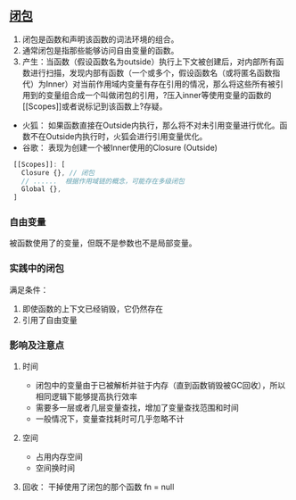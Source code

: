 ## [闭包](./basement/closure/closure1.js)
1. 闭包是函数和声明该函数的词法环境的组合。
2. 通常闭包是指那些能够访问自由变量的函数。
3. 产生：当函数（假设函数名为outside）执行上下文被创建后，对内部所有函数进行扫描，发现内部有函数（一个或多个，假设函数名（或将匿名函数指代）为Inner）对当前作用域内变量有存在引用的情况，那么将这些所有被引用到的变量组合成一个叫做闭包的引用，?压入inner等使用变量的函数的[[Scopes]]或者说标记到该函数上?存疑。
 - 火狐： 如果函数直接在Outside内执行，那么将不对未引用变量进行优化。函数不在Outside内执行时，火狐会进行引用变量优化。
 - 谷歌： 表现为创建一个被Inner使用的Closure (Outside)

 ```js
  [[Scopes]]: [
    Closure {}, // 闭包
    // ......  根据作用域链的概念，可能存在多级闭包
    Global {},
  ]
 ```

### 自由变量
被函数使用了的变量，但既不是参数也不是局部变量。

### 实践中的闭包
满足条件：
1. 即使函数的上下文已经销毁，它仍然存在
2. 引用了自由变量

### 影响及注意点
1. 时间
    - 闭包中的变量由于已被解析并驻于内存（直到函数销毁被GC回收），所以相同逻辑下能够提高执行效率
    - 需要多一层或者几层变量查找，增加了变量查找范围和时间
    - 一般情况下，变量查找耗时可几乎忽略不计
2. 空间
    - 占用内存空间
    - 空间换时间

3. 回收： 干掉使用了闭包的那个函数 fn = null


